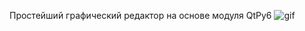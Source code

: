 Простейший графический редактор на основе модуля QtPy6
![gif](https://github.com/EWinterhalter/papawolf/blob/main/prew.gif "gif")
